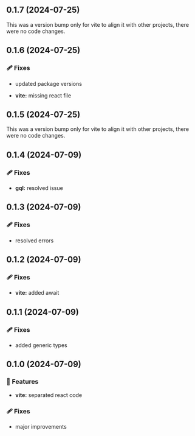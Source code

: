 ## 0.1.7 (2024-07-25)

This was a version bump only for vite to align it with other projects, there were no code changes.

## 0.1.6 (2024-07-25)


### 🩹 Fixes

- updated package versions

- **vite:** missing react file

## 0.1.5 (2024-07-25)

This was a version bump only for vite to align it with other projects, there were no code changes.

## 0.1.4 (2024-07-09)


### 🩹 Fixes

- **gql:** resolved issue

## 0.1.3 (2024-07-09)


### 🩹 Fixes

- resolved errors

## 0.1.2 (2024-07-09)


### 🩹 Fixes

- **vite:** added await

## 0.1.1 (2024-07-09)


### 🩹 Fixes

- added generic types

## 0.1.0 (2024-07-09)


### 🚀 Features

- **vite:** separated react code


### 🩹 Fixes

- major improvements